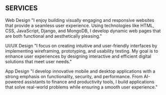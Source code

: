 ## SERVICES

Web Design
"I enjoy building visually engaging and responsive websites that provide a seamless user experience. Using technologies like HTML, CSS, JavaScript, Django, and MongoDB, I develop dynamic web pages that are both functional and aesthetically pleasing."

UI/UX Design
"I focus on creating intuitive and user-friendly interfaces by implementing wireframing, prototyping, and usability testing. My goal is to enhance user experiences by designing interactive and efficient digital solutions that meet user needs."

App Design
"I develop innovative mobile and desktop applications with a strong emphasis on functionality, security, and performance. From AI-powered assistants to finance and productivity tools, I build applications that solve real-world problems while ensuring a smooth user experience."
